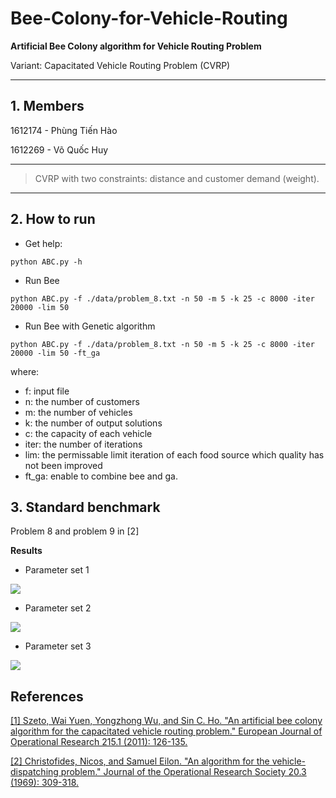 # Bee-Colony-for-Vehicle-Routing
**Artificial Bee Colony algorithm for Vehicle Routing Problem**

Variant: Capacitated Vehicle Routing Problem (CVRP)

---

## 1. Members

1612174 - Phùng Tiến Hào

1612269 - Võ Quốc Huy

---

> CVRP with two constraints: distance and customer demand (weight).

---

## 2. How to run

- Get help:
```
python ABC.py -h
```

- Run Bee
```
python ABC.py -f ./data/problem_8.txt -n 50 -m 5 -k 25 -c 8000 -iter 20000 -lim 50
```

- Run Bee with Genetic algorithm
```
python ABC.py -f ./data/problem_8.txt -n 50 -m 5 -k 25 -c 8000 -iter 20000 -lim 50 -ft_ga
```
where:
- f: input file
- n: the number of customers
- m: the number of vehicles
- k: the number of output solutions
- c: the capacity of each vehicle
- iter: the number of iterations
- lim: the permissable limit iteration of each food source which quality has not been improved
- ft_ga: enable to combine bee and ga.

## 3. Standard benchmark 

Problem 8 and problem 9 in [2]


**Results**

- Parameter set 1

![](images/res2.png)

- Parameter set 2

![](images/res5.png)

- Parameter set 3

![](images/res11.png)


## References

[[1] Szeto, Wai Yuen, Yongzhong Wu, and Sin C. Ho. "An artificial bee colony algorithm for the capacitated vehicle routing problem." European Journal of Operational Research 215.1 (2011): 126-135.](http://citeseerx.ist.psu.edu/viewdoc/download?doi=10.1.1.457.8027&rep=rep1&type=pdf) 

[[2] Christofides, Nicos, and Samuel Eilon. "An algorithm for the vehicle-dispatching problem." Journal of the Operational Research Society 20.3 (1969): 309-318.](https://link.springer.com/article/10.1057/jors.1969.75)
